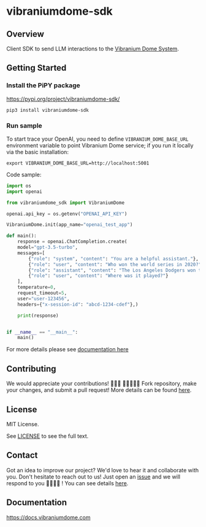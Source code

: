 # vibraniumdome-sdk

## Overview

Client SDK to send LLM interactions to the [Vibranium Dome System](https://github.com/genia-dev/vibraniumdome).

## Getting Started 

### Install the PiPY package

https://pypi.org/project/vibraniumdome-sdk/

```
pip3 install vibraniumdome-sdk
```

### Run sample
To start trace your OpenAI, you need to define `VIBRANIUM_DOME_BASE_URL` environment variable to point Vibranium Dome service; if you run it locally via the basic installation:

```
export VIBRANIUM_DOME_BASE_URL=http://localhost:5001
```

Code sample:
```python
import os
import openai

from vibraniumdome_sdk import VibraniumDome

openai.api_key = os.getenv("OPENAI_API_KEY")

VibraniumDome.init(app_name="openai_test_app")

def main():
    response = openai.ChatCompletion.create(
    model="gpt-3.5-turbo",
    messages=[
        {"role": "system", "content": "You are a helpful assistant."},
        {"role": "user", "content": "Who won the world series in 2020?"},
        {"role": "assistant", "content": "The Los Angeles Dodgers won the World Series in 2020."},
        {"role": "user", "content": "Where was it played?"}
    ],
    temperature=0,
    request_timeout=5,
    user="user-123456",
    headers={"x-session-id": "abcd-1234-cdef"},)

    print(response)


if __name__ == "__main__":
    main()
```


For more details please see [documentation here](https://docs.vibraniumdome.com/quickstart)

## Contributing

We would appreciate your contributions! 🙌🌟💖
👩‍💻➕👨‍💻 Fork repository, make your changes, and submit a pull request!
More details can be found [here](./CONTRIBUTING.md).

## License

MIT License.

See [LICENSE](./LICENSE) to see the full text.

## Contact

Got an idea to improve our project? We'd love to hear it and collaborate with you. Don't hesitate to reach out to us! Just open an [issue](https://github.com/genia-dev/vibraniumdome-sdk/issues) and we will respond to you 🦸‍♀️🦸‍♂️ !
You can see details [here](./.github/ISSUE_TEMPLATE/submit-a-request.md).

## Documentation

https://docs.vibraniumdome.com

